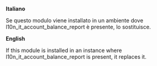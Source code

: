 **Italiano**

Se questo modulo viene installato in un ambiente dove
l10n_it_account_balance_report è presente, lo sostituisce.

**English**

If this module is installed in an instance where
l10n_it_account_balance_report is present, it replaces it.
